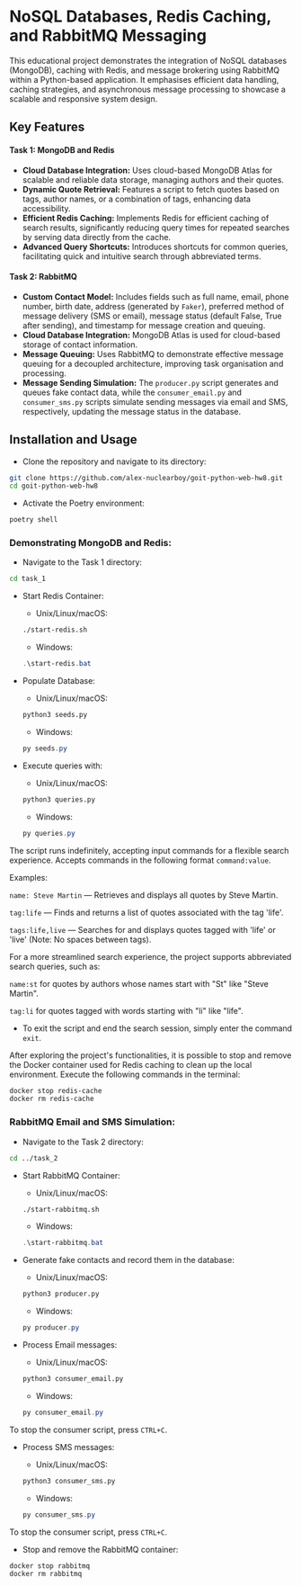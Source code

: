 # NoSQL Databases, Redis Caching, and RabbitMQ Messaging

This educational project demonstrates the integration of NoSQL databases (MongoDB), caching with Redis, and message brokering using RabbitMQ within a Python-based application. It emphasises efficient data handling, caching strategies, and asynchronous message processing to showcase a scalable and responsive system design.

## Key Features

#### Task 1: MongoDB and Redis

- **Cloud Database Integration:** Uses cloud-based MongoDB Atlas for scalable and reliable data storage, managing authors and their quotes.
- **Dynamic Quote Retrieval:** Features a script to fetch quotes based on tags, author names, or a combination of tags, enhancing data accessibility.
- **Efficient Redis Caching:** Implements Redis for efficient caching of search results, significantly reducing query times for repeated searches by serving data directly from the cache.
- **Advanced Query Shortcuts:** Introduces shortcuts for common queries, facilitating quick and intuitive search through abbreviated terms.

#### Task 2: RabbitMQ

- **Custom Contact Model:** Includes fields such as full name, email, phone number, birth date, address (generated by `Faker`), preferred method of message delivery (SMS or email), message status (default False, True after sending), and timestamp for message creation and queuing.
- **Cloud Database Integration:** MongoDB Atlas is used for cloud-based storage of contact information.
- **Message Queuing:** Uses RabbitMQ to demonstrate effective message queuing for a decoupled architecture, improving task organisation and processing.
- **Message Sending Simulation:** The `producer.py` script generates and queues fake contact data, while the `consumer_email.py` and `consumer_sms.py` scripts simulate sending messages via email and SMS, respectively, updating the message status in the database.


## Installation and Usage

- Clone the repository and navigate to its directory:

```bash
git clone https://github.com/alex-nuclearboy/goit-python-web-hw8.git
cd goit-python-web-hw8
```

- Activate the Poetry environment:

```bash
poetry shell
```

### Demonstrating MongoDB and Redis:

- Navigate to the Task 1 directory:

```bash
cd task_1
```

- Start Redis Container:

    - Unix/Linux/macOS:
    ```bash
    ./start-redis.sh
    ```
    - Windows:
    ```powershell
    .\start-redis.bat
    ```

- Populate Database:

    - Unix/Linux/macOS:
    ```bash
    python3 seeds.py
    ```
    - Windows:
    ```powershell
    py seeds.py
    ```

- Execute queries with:

    - Unix/Linux/macOS:
    ```bash
    python3 queries.py
    ```
    - Windows:
    ```powershell
    py queries.py
    ```

The script runs indefinitely, accepting input commands for a flexible search experience. Accepts commands in the following format `command:value`.

Examples:

`name: Steve Martin` — Retrieves and displays all quotes by Steve Martin.

`tag:life` — Finds and returns a list of quotes associated with the tag 'life'.

`tags:life,live` — Searches for and displays quotes tagged with 'life' or 'live' (Note: No spaces between tags).

For a more streamlined search experience, the project supports abbreviated search queries, such as:

`name:st` for quotes by authors whose names start with "St" like "Steve Martin".

`tag:li` for quotes tagged with words starting with "li" like "life".

- To exit the script and end the search session, simply enter the command `exit`.

After exploring the project's functionalities, it is possible to stop and remove the Docker container used for Redis caching to clean up the local environment. Execute the following commands in the terminal:
```bash
docker stop redis-cache
docker rm redis-cache
```

### RabbitMQ Email and SMS Simulation:

- Navigate to the Task 2 directory:
```bash
cd ../task_2
```

- Start RabbitMQ Container:

    - Unix/Linux/macOS:
    ```bash
    ./start-rabbitmq.sh
    ```
    - Windows:
    ```powershell
    .\start-rabbitmq.bat
    ```

- Generate fake contacts and record them in the database:

    - Unix/Linux/macOS:
    ```bash
    python3 producer.py
    ```
    - Windows:
    ```powershell
    py producer.py
    ```

- Process Email messages:

    - Unix/Linux/macOS:
    ```bash
    python3 consumer_email.py
    ```
    - Windows:
    ```powershell
    py consumer_email.py
    ```

To stop the consumer script, press `CTRL+C`.

- Process SMS messages:

    - Unix/Linux/macOS:
    ```bash
    python3 consumer_sms.py
    ```
    - Windows:
    ```powershell
    py consumer_sms.py
    ```

To stop the consumer script, press `CTRL+C`.

- Stop and remove the RabbitMQ container:

```bash
docker stop rabbitmq
docker rm rabbitmq
```
